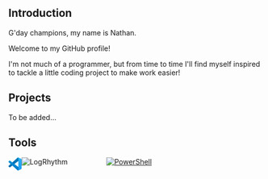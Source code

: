 ## Introduction

G'day champions, my name is Nathan. 

Welcome to my GitHub profile!

I'm not much of a programmer, but from time to time I'll find myself inspired to tackle a little coding project to make work easier!

## Projects

To be added...

## Tools

[<img align="left" alt="Visual Studio Code" width="26px" src="https://raw.githubusercontent.com/github/explore/80688e429a7d4ef2fca1e82350fe8e3517d3494d/topics/visual-studio-code/visual-studio-code.png" />][vscode]
[<img align="left" alt="LogRhythm" width="168px" src="https://logrhythm.com/images/lr-logos/hex/LogRhythm_Logo_Color_ForLightBackgrounds_HEX.png" />][logrhythm]
[<img algin="left" alt="PowerShell" width="26px" src="https://docs.microsoft.com/en-us/powershell/media/index/ps_black_128.svg" />][pwsh]

[logrhythm]: https://www.logrhythm.com/
[vscode]: https://code.visualstudio.com/
[pwsh]: https://docs.microsoft.com/en-us/powershell/
